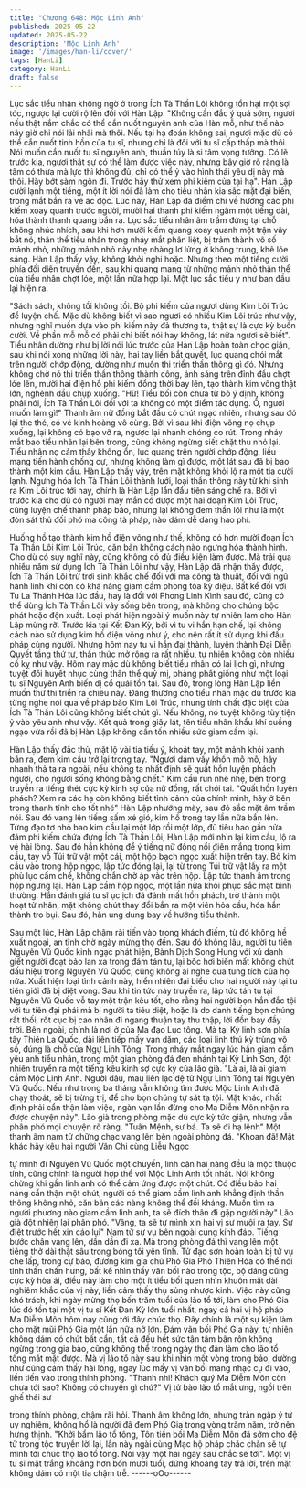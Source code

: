 ```yaml
---
title: "Chương 648: Mộc Linh Anh"
published: 2025-05-22
updated: 2025-05-22
description: 'Mộc Linh Anh'
image: '/images/han-li/cover/'
tags: [HanLi]
category: HanLi
draft: false
---
```


Lục sắc tiểu nhân không ngờ ở trong Ích Tà Thần Lôi không tổn
hại một sợi tóc, ngược lại cười rộ lên đối với Hàn Lập.
"Không cần đắc ý quá sớm, ngươi nếu thật nắm chắc có thể cắn
nuốt nguyên anh của Hàn mỗ, như thế nào nãy giờ chỉ nói lải nhãi
mà thôi. Nếu tại hạ đoán không sai, ngươi mặc dù có thể cắn nuốt
tinh hồn của tu sĩ, nhưng chỉ là đối với tu sĩ cấp thấp mà thôi. Nói
muốn cắn nuốt tu sĩ nguyên anh, thuần túy là si tâm vọng tưởng.
Có lẽ trước kia, ngươi thật sự có thể làm được việc này, nhưng
bây giờ rõ ràng là tâm có thừa mà lực thì không đủ, chỉ có thể ỷ
vào hình thái yêu dị này mà thôi. Hãy bớt sàm ngôn đi. Trước hãy
thử xem phi kiếm của tại hạ".
Hàn Lập cười lạnh một tiếng, một ít lời nói đã làm cho tiểu nhân
kia sắc mặt đại biến, trong mắt bắn ra vẻ ác độc.
Lúc này, Hàn Lập đã điểm chỉ về hướng các phi kiếm xoay quanh
trước người, mười hai thanh phi kiếm ngâm một tiếng dài, hóa
thành thanh quang bắn ra.
Lục sắc tiểu nhân âm trầm đứng tại chỗ không nhúc nhích, sau
khi hơn mười kiếm quang xoay quanh một trận vây bắt nó, thân
thể tiểu nhân trong nháy mắt phân liệt, bị trảm thành vô số mảnh
nhỏ, những mảnh nhỏ này nhẹ nhàng lơ lửng ở không trung, khẽ
lóe sáng.
Hàn Lập thấy vậy, không khỏi nghi hoặc.
Nhưng theo một tiếng cười phía đối diện truyền đến, sau khi
quang mang từ những mảnh nhỏ thân thể của tiểu nhân chợt lóe,
một lần nữa hợp lại.
Một lục sắc tiểu y như ban đầu lại hiện ra.

"Sách sách, không tồi không tồi. Bộ phi kiếm của ngươi dùng Kim
Lôi Trúc để luyện chế. Mặc dù không biết vì sao ngươi có nhiều
Kim Lôi trúc như vậy, nhưng nghĩ muốn dựa vào phi kiếm này đả
thương ta, thật sự là cực kỳ buồn cười. Về phần mỗ mỗ có phải
chỉ biết nói hay không, lát nữa ngươi sẽ biết".
Tiểu nhân dường như bị lời nói lúc trước của Hàn Lập hoàn toàn
chọc giận, sau khi nói xong những lời này, hai tay liền bắt quyết,
lục quang chói mắt trên người chớp động, dường như muốn thi
triển thần thông gì đó.
Nhưng không chờ nó thi triển thần thông thành công, ánh sáng
trên đỉnh đầu chợt lóe lên, mười hai điện hồ phi kiếm đồng thời
bay lên, tạo thành kim võng thật lớn, nghênh đầu chụp xuống.
"Hừ! Tiểu bối còn chưa từ bỏ ý định, không phải nói, Ích Tà Thần
Lôi đối với ta không có một điểm tác dụng. Ồ, ngươi muốn làm gì!"
Thanh âm nữ đồng bắt đầu có chút ngạc nhiên, nhưng sau đó lại
the thé, có vẻ kinh hoàng vô cùng.
Bởi vì sau khi điện võng nọ chụp xuống, lại không có bạo vỡ ra,
ngược lại nhanh chóng co rút. Trong nháy mắt bao tiểu nhân lại
bên trong, cũng không ngừng siết chặt thu nhỏ lại.
Tiểu nhân nọ cảm thấy không ổn, lục quang trên người chớp
động, liều mạng tiến hành chống cự, nhưng không làm gì được,
một lát sau đã bị bao thành một kim cầu.
Hàn Lập thấy vậy, trên mặt không khỏi lộ ra một tia cười lạnh.
Ngưng hóa Ích Tà Thần Lôi thành lưới, loại thần thông này từ khi
sinh ra Kim Lôi trúc tới nay, chính là Hàn Lập lần đầu tiên sáng
chế ra.
Bởi vì trước kia cho dù có người may mắn có được một hai đoạn
Kim Lôi Trúc, cũng luyện chế thành pháp bảo, nhưng lại không
đem thần lôi như là một đòn sát thủ đối phó ma công tà pháp, nào
dám dễ dàng hao phí.

Huống hồ tạo thành kim hồ điện võng như thế, không có hơn
mười đoạn Ích Tà Thần Lôi Kim Lôi Trúc, căn bản không cách
nào ngưng hóa thành hình. Cho dù có suy nghĩ này, cũng không
có đủ điều kiện làm được.
Mà trải qua nhiều năm sử dụng Ích Tà Thần Lôi như vậy, Hàn Lập
đã nhận thấy được, Ích Tà Thần Lôi trừ trời sinh khắc chế đối với
ma công tà thuật, đối với ngũ hành linh khí còn có khả năng giam
cầm phong tỏa kỳ diệu.
Bất kể đối với Tu La Thánh Hỏa lúc đầu, hay là đối với Phong
Linh Kình sau đó, cũng có thể dùng Ích Tà Thần Lôi vây sống bên
trong, mà không cho chúng bộc phát hoặc độn xuất.
Loại phát hiện ngoài ý muốn này tự nhiên làm cho Hàn Lập mừng
rỡ.
Trước kia tại Kết Đan Kỳ, bởi vì tu vi hắn hạn chế, lại không cách
nào sử dụng kim hồ điện võng như ý, cho nên rất ít sử dụng khi
đấu pháp cùng người.
Nhưng hôm nay tu vi hắn đại thành, luyện thành Đại Diễn Quyết
tầng thứ tư, thần thức mở rộng ra rất nhiều, tự nhiên không còn
nhiều cố kỵ như vậy.
Hôm nay mặc dù không biết tiểu nhân có lai lịch gì, nhưng tuyệt
đối huyết nhục cùng thân thể quỷ mị, phảng phất giống như một
loại tu sĩ Nguyên Anh biến dị cổ quái tồn tại.
Sau đó, trong lòng Hàn Lập liền muốn thử thi triển ra chiêu này.
Đáng thương cho tiểu nhân mặc dù trước kia từng nghe nói qua
về pháp bảo Kim Lôi Trúc, nhưng tính chất đặc biệt của Ích Tà
Thần Lôi cũng không biết chút gì. Nếu không, nó tuyệt không tùy
tiện ỷ vào yêu anh như vậy.
Kết quả trong giây lát, tên tiểu nhân khẩu khí cuồng ngạo vừa rồi
đã bị Hàn Lập không cần tốn nhiều sức giam cầm lại.

Hàn Lập thấy đắc thủ, mặt lộ vài tia tiếu ý, khoát tay, một mảnh
khói xanh bắn ra, đem kim cầu trở lại trong tay.
"Ngươi dám vây khốn mỗ mỗ, hãy nhanh thả ta ra ngoài, nếu
không ta nhất định sẽ quất hồn luyện phách ngươi, cho ngươi
sống không bằng chết."
Kim cầu run nhè nhẹ, bên trong truyền ra tiếng thét cực kỳ kinh
sợ của nữ đồng, rất chói tai.
"Quất hồn luyện phách? Xem ra các hạ còn không biết tình cảnh
của chính mình, hãy ở bên trong thanh tĩnh cho tốt nhé" Hàn Lập
nhướng mày, sau đó sắc mặt âm trầm nói.
Sau đó vang lên tiếng sấm xé gió, kim hồ trong tay lần nữa bắn
lên.
Từng đạo tơ nhỏ bao kim cầu lại một lớp rồi một lớp, đủ tiêu hao
gần nửa đám phi kiếm chứa đựng Ích Tà Thần Lôi, Hàn Lập mới
nhìn lại kim cầu, lộ ra vẻ hài lòng.
Sau đó hắn không để ý tiếng nữ đồng nổi điên mắng trong kim
cầu, tay vỗ Túi trữ vật một cái, một hộp bạch ngọc xuất hiện trên
tay.
Bỏ kim cầu vào trong hộp ngọc, lập tức đóng lại, lại từ trong Túi
trữ vật lấy ra một phù lục cấm chế, không chần chờ áp vào trên
hộp.
Lập tức thanh âm trong hộp ngưng lại.
Hàn Lập cầm hộp ngọc, một lần nữa khôi phục sắc mặt bình
thường.
Hắn đánh giá tu sĩ ục ịch đã đánh mất hồn phách, trở thành một
hoạt tử nhân, mặt không chút thay đổi bắn ra một viên hỏa cầu,
hóa hắn thành tro bụi.
Sau đó, hắn ung dung bay về hướng tiểu thành.

Sau một lúc, Hàn Lập chậm rãi tiến vào trong khách điếm, từ đó
không hề xuất ngoại, an tĩnh chờ ngày mừng thọ đến.
Sau đó không lâu, người tu tiên Nguyên Vũ Quốc kinh ngạc phát
hiện, Bành Dịch Song Hung với xú danh giết người đoạt bảo lan
xa trong đám tán tu, lại bốc hơi biến mất không chút dấu hiệu
trong Nguyên Vũ Quốc, cũng không ai nghe qua tung tích của họ
nữa.
Xuất hiện loại tình cảnh này, hiển nhiên đại biểu cho hai người
này tại tu tiên giới đã bị diệt vong.
Sau khi tin tức này truyền ra, lập tức tán tu tại Nguyên Vũ Quốc
vỗ tay một trận kêu tốt, cho rằng hai người bọn hắn đắc tội với tu
tiên đại phái mà bị người ta tiêu diệt, hoặc là do danh tiếng bọn
chúng rất thối, rốt cục bị cao nhân đi ngang thuận tay thu thập, lời
đồn bay đầy trời.
Bên ngoài, chính là nơi ở của Ma đạo Lục tông. Mà tại Kỳ linh sơn
phía tây Thiên La Quốc, dài liên tiếp mấy vạn dặm, các loại linh
thú kỳ trùng vô số, đúng là chỗ của Ngự Linh Tông.
Trong nháy mắt ngay lúc hắn giam cầm yêu anh tiểu nhân, trong
một gian phòng đá đen nhánh tại Kỳ Linh Sơn, đột nhiên truyền ra
một tiếng kêu kinh sợ cực kỳ của lão già.
"Là ai, là ai giam cầm Mộc Linh Anh. Người đâu, mau liên lạc đệ
tử Ngự Linh Tông tại Nguyên Vũ Quốc. Nếu như trong ba tháng
vẫn không tìm được Mộc Linh Anh đã chạy thoát, sẽ bị trừng trị,
để cho bọn chúng tự sát tạ tội. Mặt khác, nhất định phải cẩn thận
làm việc, ngàn vạn lần đừng cho Ma Diễm Môn nhận ra được
chuyện này".
Lão già trong phòng mặc dù cực kỳ tức giận, nhưng vẫn phân phó
mọi chuyện rõ ràng.
"Tuân Mệnh, sư bá. Ta sẽ đi hạ lệnh" Một thanh âm nam tử chững
chạc vang lên bên ngoài phòng đá.
"Khoan đã! Mặt khác hãy kêu hai người Vân Chi cùng Liễu Ngọc

tự mình đi Nguyên Vũ Quốc một chuyến, linh căn hai nàng đều là
mộc thuộc tính, cũng chính là người hợp thể với Mộc Linh Anh tốt
nhất. Nói không chừng khi gần linh anh có thể cảm ứng được một
chút. Có điều bảo hai nàng cẩn thận một chút, người có thể giam
cầm linh anh khẳng định thần thông không nhỏ, căn bản các nàng
không thể đối kháng. Muốn tìm ra người phương nào giam cầm
linh anh, ta sẽ đích thân đi gặp người này" Lão già đột nhiên lại
phân phó.
"Vâng, ta sẽ tự mình xin hai vị sư muội ra tay. Sư điệt trước hết
xin cáo lui" Nam tử sự vụ bên ngoài cung kính đáp.
Tiếng bước chân vang lên, dần dần đi xa.
Mà trong phòng đá thì vang lên một tiếng thở dài thật sâu trong
bóng tối yên tĩnh.
Tử đạo sơn hoàn toàn bị tử vụ che lấp, trong cự bảo, đương kim
gia chủ Phó Gia Phó Thiên Hóa có thể nói tinh thần chấn hưng,
bất kể nhìn thấy vãn bối nào trong tộc, bộ dáng cũng cực kỳ hòa
ái, điều này làm cho một ít tiểu bối quen nhìn khuôn mặt dài
nghiêm khắc của vị này, liền cảm thấy thụ sủng nhược kinh.
Việc này cũng khó trách, khi ngày mừng thọ bốn trăm tuổi của lão
tổ tới, làm cho Phó Gia lúc đó tồn tại một vị tu sĩ Kết Đan Kỳ lớn
tuổi nhất, ngay cả hai vị hộ pháp Ma Diễm Môn hôm nay cũng tới
đây chúc thọ. Đây chính là một sự kiện làm cho mặt mũi Phó Gia
một lần nữa nở lớn.
Đám vãn bối Phó Gia này, tự nhiên không dám có chút bất cẩn,
tất cả đếu hết sức tận tâm bận rộn không ngừng trong gia bảo,
cũng không thể trong ngày thọ đản làm cho lão tổ tông mất mặt
được.
Mà vị lão tổ này sau khi nhìn một vòng trong bảo, dường như
cũng cảm thấy hài lòng, ngay lúc mấy vị vãn bối mang nhạc cụ đi
vào, liền tiến vào trong thính phòng.
"Thanh nhi! Khách quý Ma Diễm Môn còn chưa tới sao? Không có
chuyện gì chứ?" Vị tử bào lão tổ mắt ưng, ngồi trên ghế thái sư

trong thính phòng, chậm rãi hỏi.
Thanh âm không lớn, nhưng tràn ngập ý tứ uy nghiêm, không hổ
là người đã đem Phó Gia trong vòng trăm năm, trở nên hưng
thịnh.
"Khởi bẩm lão tổ tông, Tôn tiền bối Ma Diễm Môn đã sớm cho đệ
tử trong tộc truyền lời lại, lần này ngài cùng Mạc hộ pháp chắc
chắn sẽ tự mình tới chúc thọ lão tổ tông. Nói vậy một hai ngày sau
chắc sẽ tới".
Một vị tu sĩ mặt trắng khoảng hơn bốn mươi tuổi, đứng khoang
tay trả lời, trên mặt không dám có một tia chậm trễ.
------oOo------
